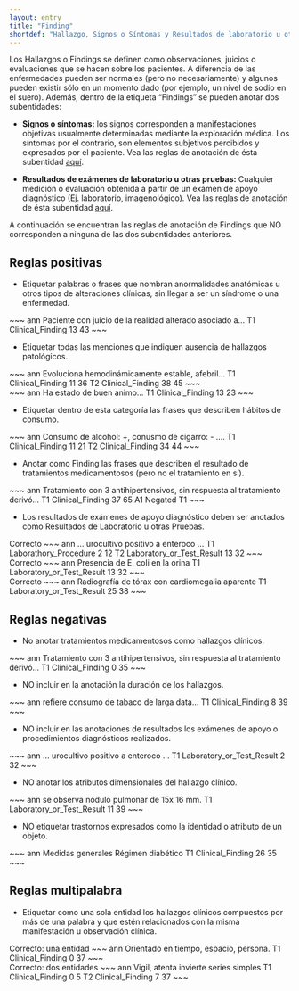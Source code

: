 ```yaml
---
layout: entry
title: "Finding"
shortdef: "Hallazgo, Signos o Síntomas y Resultados de laboratorio u otras pruebas"
---
```


Los Hallazgos o Findings se definen como observaciones, juicios o evaluaciones que se hacen sobre los pacientes. A diferencia de las enfermedades pueden ser normales (pero no necesariamente) y algunos pueden existir sólo en un momento dado (por ejemplo, un nivel de sodio en el suero).
Además, dentro de la etiqueta “Findings” se pueden anotar dos subentidades: 

  * **Signos o síntomas:** los signos corresponden a manifestaciones objetivas usualmente determinadas mediante la exploración médica. Los síntomas por el contrario, son elementos subjetivos percibidos y expresados por el paciente. Vea las reglas de anotación de ésta subentidad [aquí](subentity/Sign%20or%20Symptom).

  * **Resultados de exámenes de laboratorio u otras pruebas:** Cualquier medición o evaluación obtenida a partir de un exámen de apoyo diagnóstico (Ej. laboratorio, imagenológico). Vea las reglas de anotación de ésta subentidad [aquí](Laboratory%20or%20Test%20Result).

A continuación se encuentran las reglas de anotación de Findings que NO corresponden a ninguna de las dos subentidades anteriores.

## Reglas positivas

* Etiquetar palabras o frases que nombran anormalidades anatómicas u otros tipos de alteraciones clínicas, sin llegar a ser un síndrome o una enfermedad. 

<div class="annotation-correct" markdown="1">
~~~ ann
Paciente con juicio de la realidad alterado asociado a...
T1 Clinical_Finding 13 43 
~~~
</div>

* Etiquetar todas las menciones que indiquen ausencia de hallazgos patológicos.

<div class="annotation-correct" markdown="1">
~~~ ann
Evoluciona hemodinámicamente estable, afebril…
T1 Clinical_Finding 11 36 
T2 Clinical_Finding 38 45 
~~~
</div>

<div class="annotation-correct" markdown="1">
~~~ ann
Ha estado de buen animo…
T1 Clinical_Finding 13 23 
~~~
</div>

* Etiquetar dentro de esta categoría las frases que describen hábitos de consumo.

<div class="annotation-correct" markdown="1">
~~~ ann
Consumo de alcohol: +, conusmo de cigarro: - ....
T1 Clinical_Finding 11 21 
T2 Clinical_Finding 34 44 
~~~
</div>

* Anotar como Finding las frases que describen el resultado de tratamientos medicamentosos (pero no el tratamiento en sí).

<div class="annotation-correct" markdown="1">
~~~ ann
Tratamiento con 3 antihipertensivos, sin respuesta al tratamiento derivó...
T1 Clinical_Finding 37 65
A1 Negated T1 
~~~
</div>

* Los resultados de exámenes de apoyo diagnóstico deben ser anotados como Resultados de Laboratorio u otras Pruebas.

<div class="annotation-correct" markdown="1">
Correcto
~~~ ann
… urocultivo positivo a enteroco ...
T1 Laborathory_Procedure 2 12 
T2 Laboratory_or_Test_Result 13 32 
~~~
</div>

<div class="annotation-correct" markdown="1">
Correcto
~~~ ann
Presencia de E. coli en la orina
T1 Laboratory_or_Test_Result 13 32 
~~~
</div>

<div class="annotation-correct" markdown="1">
Correcto
~~~ ann
Radiografía de tórax con cardiomegalia aparente
T1 Laboratory_or_Test_Result 25 38 
~~~
</div>

## Reglas negativas

* No anotar tratamientos medicamentosos como hallazgos clínicos.

<div class="annotation-incorrect" markdown="1">
~~~ ann
Tratamiento con 3 antihipertensivos, sin respuesta al tratamiento derivó...
T1 Clinical_Finding 0 35 
~~~
</div>

* NO incluir en la anotación la duración de los hallazgos.

<div class="annotation-incorrect" markdown="1">
~~~ ann
refiere consumo de tabaco de larga data…
T1 Clinical_Finding 8 39 
~~~
</div>

* NO incluir en las anotaciones de resultados los exámenes de apoyo o procedimientos diagnósticos realizados.

<div class="annotation-incorrect" markdown="1">
~~~ ann
… urocultivo positivo a enteroco ...
T1 Laboratory_or_Test_Result 2 32 
~~~
</div>

* NO anotar los atributos dimensionales del hallazgo clínico.

<div class="annotation-incorrect" markdown="1">
~~~ ann
se observa nódulo pulmonar de 15x 16 mm.
T1 Laboratory_or_Test_Result 11 39 
~~~
</div>

* NO etiquetar trastornos expresados como la identidad o atributo de un objeto.

<div class="annotation-incorrect" markdown="1">
~~~ ann
Medidas generales Régimen diabético
T1 Clinical_Finding 26 35 
~~~
</div>

## Reglas multipalabra

* Etiquetar como una sola entidad los hallazgos clínicos compuestos por más de una palabra y que estén relacionados con la misma manifestación u observación clínica.

<div class="annotation-correct" markdown="1">
Correcto: una entidad
~~~ ann
Orientado en tiempo, espacio, persona.
T1 Clinical_Finding 0 37 
~~~
</div>

<div class="annotation-correct" markdown="1">
Correcto: dos entidades
~~~ ann
Vigil, atenta invierte series simples
T1 Clinical_Finding 0 5 
T2 Clinical_Finding 7 37 
~~~
</div>
